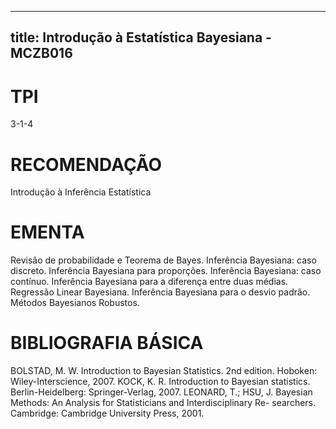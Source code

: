 
---
title: Introdução à Estatística Bayesiana - MCZB016 
---

# TPI

3-1-4

# RECOMENDAÇÃO

Introdução à Inferência Estatística

# EMENTA

Revisão de probabilidade e Teorema de Bayes. Inferência Bayesiana: caso discreto. Inferência Bayesiana para proporções. Inferência Bayesiana: caso contínuo. Inferência Bayesiana para a diferença entre duas médias. Regressão Linear Bayesiana. Inferência Bayesiana para o desvio padrão. Métodos Bayesianos Robustos.

# BIBLIOGRAFIA BÁSICA

BOLSTAD, M. W. Introduction to Bayesian Statistics. 2nd edition. Hoboken: Wiley-Interscience, 2007.
KOCK, K. R. Introduction to Bayesian statistics. Berlin-Heidelberg: Springer-Verlag, 2007.
LEONARD, T.; HSU, J. Bayesian Methods: An Analysis for Statisticians and Interdisciplinary Re- searchers. Cambridge: Cambridge University Press, 2001.
        
